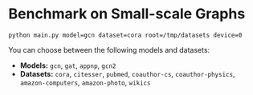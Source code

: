 # Benchmark on Small-scale Graphs

```
python main.py model=gcn dataset=cora root=/tmp/datasets device=0
```

You can choose between the following models and datasets:

* **Models:** `gcn`, `gat`, `appnp`, `gcn2`
* **Datasets:** `cora`, `citesser`, `pubmed`, `coauthor-cs`, `coauthor-physics`, `amazon-computers`, `amazon-photo`, `wikics`
